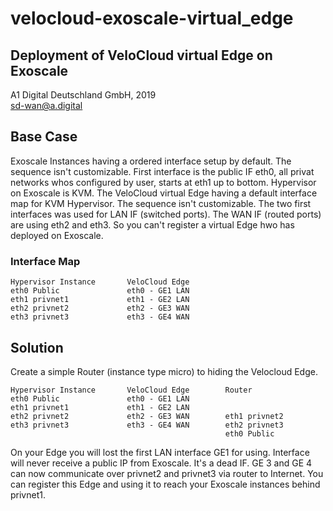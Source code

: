 # velocloud-exoscale-virtual_edge
## Deployment of VeloCloud virtual Edge on Exoscale 
A1 Digital Deutschland GmbH, 2019<br>
sd-wan@a.digital 
## Base Case
Exoscale Instances having a ordered interface setup by default. The sequence isn't customizable. First interface is the public IF eth0, all privat networks whos configured by user, starts at eth1 up to bottom. Hypervisor on Exoscale is KVM.
The VeloCloud virtual Edge having a default interface map for KVM Hypervisor. The sequence isn't customizable. The two first interfaces was used for LAN IF (switched ports). The WAN IF (routed ports) are using eth2 and eth3. So you can't register a virtual Edge hwo has deployed on Exoscale.

### Interface Map
```
Hypervisor Instance       VeloCloud Edge
eth0 Public               eth0 - GE1 LAN
eth1 privnet1             eth1 - GE2 LAN
eth2 privnet2             eth2 - GE3 WAN 
eth3 privnet3             eth3 - GE4 WAN
``` 
## Solution
Create a simple Router (instance type micro) to hiding the Velocloud Edge.<br>
```
Hypervisor Instance       VeloCloud Edge        Router
eth0 Public               eth0 - GE1 LAN        
eth1 privnet1             eth1 - GE2 LAN
eth2 privnet2             eth2 - GE3 WAN        eth1 privnet2
eth3 privnet3             eth3 - GE4 WAN        eth2 privnet3
                                                eth0 Public
``` 
On your Edge you will lost the first LAN interface GE1 for using. Interface will never receive a public IP from Exoscale. It's a dead IF. GE 3 and GE 4 can now communicate over privnet2 and privnet3 via router to Internet. You can register this Edge and using it to reach your Exoscale instances behind privnet1. 
 
